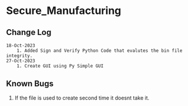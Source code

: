 # Secure_Manufacturing

## Change Log

    18-Oct-2023
        1. Added Sign and Verify Python Code that evalutes the bin file integrity.
    27-Oct-2023
        1. Create GUI using Py Simple GUI

## Known Bugs

1. If the file is used to create second time it doesnt take it.
